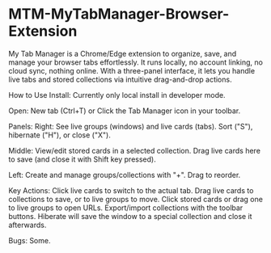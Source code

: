 # MTM-MyTabManager-Browser-Extension
My Tab Manager is a Chrome/Edge extension to organize, save, and manage your browser tabs effortlessly.
It runs locally, no account linking, no cloud sync, nothing online.
With a three-panel interface, it lets you handle live tabs and stored collections via intuitive drag-and-drop actions.

How to Use
Install:
Currently only local install in developer mode.

Open:
New tab (Ctrl+T)
or
Click the Tab Manager icon in your toolbar.

Panels:
Right: See live groups (windows) and live cards (tabs). Sort ("S"), hibernate ("H"), or close ("X").

Middle: View/edit stored cards in a selected collection. Drag live cards here to save (and close it with Shift key pressed).

Left: Create and manage groups/collections with "+". Drag to reorder.

Key Actions:
Click live cards to switch to the actual tab.
Drag live cards to collections to save, or to live groups to move.
Click stored cards or drag one to live groups to open URLs.
Export/import collections with the toolbar buttons.
Hiberate will save the window to a special collection and close it afterwards.

Bugs:
Some.

